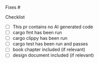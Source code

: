 Fixes #

Checklist

- [ ] This pr contains no AI generated code
- [ ] cargo fmt has been run
- [ ] cargo clippy has been run
- [ ] cargo test has been run and passes
- [ ] book chapter included (if relevant)
- [ ] design document included (if relevant)
